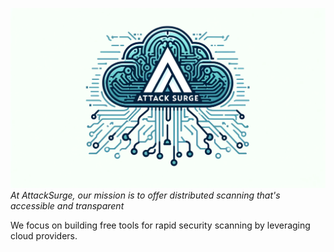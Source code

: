 ![AttackSurge](https://raw.githubusercontent.com/attacksurge/.github/main/attacksurge.png)
_At AttackSurge, our mission is to offer distributed scanning that's accessible and transparent_

We focus on building free tools for rapid security scanning by leveraging cloud providers.
